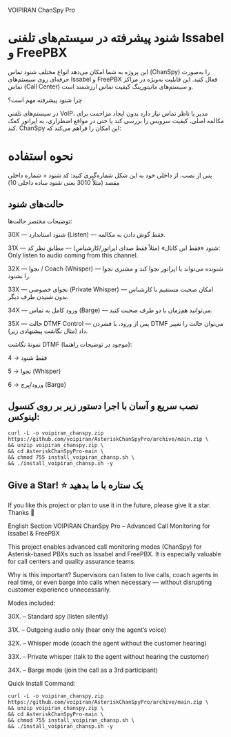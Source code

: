 VOIPIRAN ChanSpy Pro
# شنود پیشرفته در سیستم‌های تلفنی Issabel و FreePBX

این پروژه به شما امکان می‌دهد انواع مختلف شنود تماس (ChanSpy) را به‌صورت حرفه‌ای روی سیستم‌های Issabel و FreePBX فعال کنید. این قابلیت به‌ویژه در مراکز تماس (Call Center) و سیستم‌های مانیتورینگ کیفیت تماس ارزشمند است.

چرا شنود پیشرفته مهم است؟

در سیستم‌های تلفنی VoIP، مدیر یا ناظر تماس نیاز دارد بدون ایجاد مزاحمت برای مکالمه اصلی، کیفیت سرویس را بررسی کند یا حتی در مواقع اضطراری، به اپراتور کمک کند. ChanSpy این امکان را فراهم می‌کند که:

# نحوه استفاده

پس از نصب، از داخلی خود به این شکل شماره‌گیری کنید:
کد شنود + شماره داخلی مقصد (مثلاً 3010 یعنی شنود ساده داخلی 10)

## حالت‌های شنود
توضیحات مختصر حالت‌ها:

30X — شنود استاندارد (Listen) — فقط گوش دادن به مکالمه.

31X — شنود «فقط این کانال» (مثلاً فقط صدای اپراتور/کارشناس) — مطابق نظر کد: Only listen to audio coming from this channel.

32X — نجوا / Coach (Whisper) — شنونده می‌تواند با اپراتور نجوا کند و مشتری نجوا را نشنود.

33X — نجوای خصوصی (Private Whisper) — امکان صحبت مستقیم با کارشناس بدون شنیدن طرف دیگر.

34X — ورود کامل به تماس (Barge) — می‌توانید هم‌زمان با دو طرف صحبت کنید.

35X — حالت DTMF Control — پس از ورود، با فشردن DTMF می‌توان حالت را تغییر داد (مثال نگاشت پیشنهادی زیر).

نمونهٔ نگاشت DTMF (موجود در توضیحات راهنما):

4 → فقط شنود

5 → نجوا (Whisper)

6 → ورود/بِرج (Barge)

## نصب سریع و آسان با اجرا دستور زیر بر روی کنسول لینوکس:


```
curl -L -o voipiran_chanspy.zip https://github.com/voipiran/AsteriskChanSpyPro/archive/main.zip \
&& unzip voipiran_chanspy.zip \
&& cd AsteriskChanSpyPro-main \
&& chmod 755 install_voipiran_chansp.sh \
&& ./install_voipiran_chansp.sh -y

```


## Give a Star! ⭐ یک ستاره با ما بدهید
If you like this project or plan to use it in the future, please give it a star. Thanks 🙏


English Section
VOIPIRAN ChanSpy Pro – Advanced Call Monitoring for Issabel & FreePBX

This project enables advanced call monitoring modes (ChanSpy) for Asterisk-based PBXs such as Issabel and FreePBX. It is especially valuable for call centers and quality assurance teams.

Why is this important?
Supervisors can listen to live calls, coach agents in real time, or even barge into calls when necessary — without disrupting customer experience unnecessarily.

Modes included:

30X. – Standard spy (listen silently)

31X. – Outgoing audio only (hear only the agent’s voice)

32X. – Whisper mode (coach the agent without the customer hearing)

33X. – Private whisper (talk to the agent without hearing the customer)

34X. – Barge mode (join the call as a 3rd participant)

Quick Install Command:
```
curl -L -o voipiran_chanspy.zip https://github.com/voipiran/AsteriskChanSpyPro/archive/main.zip \
&& unzip voipiran_chanspy.zip \
&& cd AsteriskChanSpyPro-main \
&& chmod 755 install_voipiran_chansp.sh \
&& ./install_voipiran_chansp.sh -y

```
